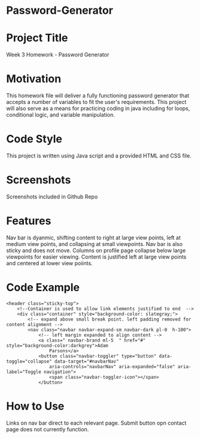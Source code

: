 # Password-Generator

# Project Title
Week 3 Homework - Password Generator

# Motivation 
This homework file will deliver a fully functioning password generator that accepts a number of variables to fit the user's requirements. This project will also serve as a means for practicing coding in java including for loops, conditional logic, and variable manipulation.

# Code Style
This project is written using Java script and a provided HTML and CSS file.

# Screenshots
Screenshots included in Github Repo

# Features
Nav bar is dyanmic, shifting content to right at large view points, left at medium view points, and collapsing at small viewpoints. Nav bar is also sticky and does not move. Columns on profile page collapse below large viewpoints for easier viewing. Content is justified left at large view points and centered at lower view poiints.

# Code Example
    <header class="sticky-top">
        <!--Container is used to allow link elements justified to end  -->
        <div class="container" style="background-color: slategray;">
            <!-- expand above small break point. left padding removed for content alignment -->
            <nav class="navbar navbar-expand-sm navbar-dark pl-0  h-100">
                <!-- left margin expanded to align content -->
                <a class=" navbar-brand ml-5  " href="#" style="background-color:darkgrey">Adam
                    Parsons</a>
                <button class="navbar-toggler" type="button" data-toggle="collapse" data-target="#navbarNav"
                    aria-controls="navbarNav" aria-expanded="false" aria-label="Toggle navigation">
                    <span class="navbar-toggler-icon"></span>
                </button>


# How to Use
Links on nav bar direct to each relevant page. Submit button opn contact page does not currently function.


